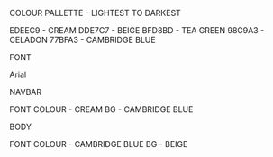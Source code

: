 COLOUR PALLETTE - LIGHTEST TO DARKEST

EDEEC9 - CREAM
DDE7C7 - BEIGE
BFD8BD - TEA GREEN
98C9A3 - CELADON
77BFA3 - CAMBRIDGE BLUE


FONT

Arial


NAVBAR

FONT COLOUR - CREAM
BG - CAMBRIDGE BLUE

BODY

FONT COLOUR - CAMBRIDGE BLUE
BG - BEIGE
